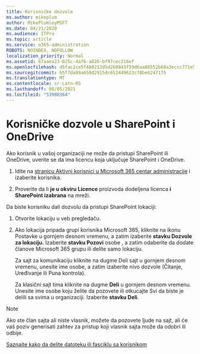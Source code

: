 ```yaml
---
title: Korisničke dozvole
ms.author: mikeplum
author: MikePlumleyMSFT
ms.date: 04/21/2020
ms.audience: ITPro
ms.topic: article
ms.service: o365-administration
ROBOTS: NOINDEX, NOFOLLOW
localization_priority: Normal
ms.assetid: 67aaea23-025c-4af6-a826-bf97cec216ef
ms.openlocfilehash: d5fac2ce5f480213d5d260843f59d6aa08552b60a3eccc771e5eb3f7aa814b66
ms.sourcegitcommit: b5f7da89a650d2915dc652449623c78be6247175
ms.translationtype: MT
ms.contentlocale: sr-Latn-RS
ms.lasthandoff: 08/05/2021
ms.locfileid: "53908364"
---
```

# <a name="user-permissions-in-sharepoint-and-onedrive"></a>Korisničke dozvole u SharePoint i OneDrive

Ako korisnik u vašoj organizaciji ne može da pristupi SharePoint ili OneDrive, uverite se da ima licencu koja uključuje SharePoint i OneDrive. 
  
1. Idite na [stranicu Aktivni korisnici u Microsoft 365 centar administracije](https://portal.office.com/adminportal/home#/users) i izaberite korisnika. 
    
2. Proverite da li **je u okviru Licence** proizvoda dodeljena licenca **i SharePoint izabrana** na mreži. 
    
 Da biste korisniku dali dozvolu da pristupi SharePoint lokaciji: 
  
1. Otvorite lokaciju u veb pregledaču.
    
2. Ako lokacija pripada grupi korisnika Microsoft 365, kliknite na ikonu Postavke u gornjem desnom vremenu, a zatim izaberite **stavku Dozvole za lokaciju.** Izaberite **stavku Pozovi** osobe , a zatim odaberite da dodate članove Microsoft 365 grupu ili delite samo lokaciju. 
    
    Za sajt za  komunikaciju kliknite na dugme Deli sajt u gornjem desnom vremenu, unesite ime osobe, a zatim izaberite nivo dozvole (Čitanje, Uređivanje ili Puna kontrola). 
    
    Za klasični sajt tima kliknite na dugme **Deli** u gornjem desnom vremenu. Unesite ime osobe koju želite da pozovete ili otkucajte Svi da biste je delili sa svima u organizaciji. Izaberite **stavku Deli**.
    
> [!NOTE]
> Ako ste član sajta ali niste vlasnik, možete da pozovete ljude na sajt, ali će vaš poziv generisati zahtev za pristup koji vlasnik sajta može da odobri ili odbije. 
  
[Saznajte kako da delite datoteku ili fasciklu sa korisnikom](https://go.microsoft.com/fwlink/?linkid=533408)
  

